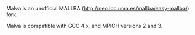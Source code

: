 Malva is an unofficial MALLBA (http://neo.lcc.uma.es/mallba/easy-mallba/) fork.

Malva is compatible with GCC 4.x, and MPICH versions 2 and 3.